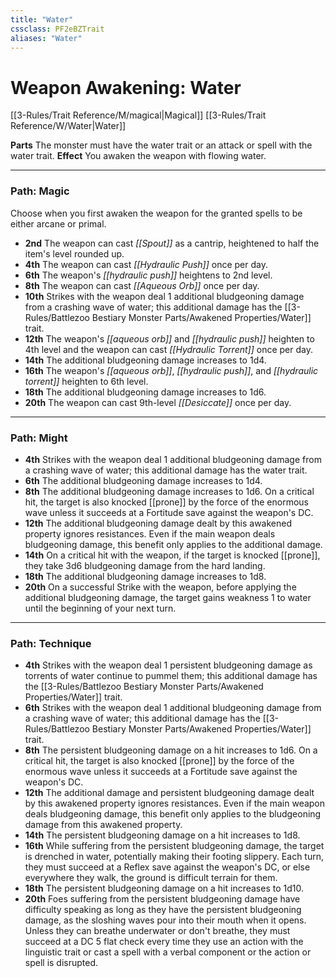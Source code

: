 ```yaml
---
title: "Water"
cssclass: PF2eBZTrait
aliases: "Water"
---
```


# Weapon Awakening: Water
[[3-Rules/Trait Reference/M/magical|Magical]]  [[3-Rules/Trait Reference/W/Water|Water]] 

**Parts** The monster must have the water trait or an attack or spell with the water trait.
**Effect** You awaken the weapon with flowing water.

* * *

### Path: Magic  
Choose when you first awaken the weapon for the granted spells to be either arcane or primal.

*   **2nd** The weapon can cast _[[Spout]]_ as a cantrip, heightened to half the item's level rounded up.
*   **4th** The weapon can cast _[[Hydraulic Push]]_ once per day.
*   **6th** The weapon's _[[hydraulic push]]_ heightens to 2nd level.
*   **8th** The weapon can cast _[[Aqueous Orb]]_ once per day.
*   **10th** Strikes with the weapon deal 1 additional bludgeoning damage from a crashing wave of water; this additional damage has the [[3-Rules/Battlezoo Bestiary Monster Parts/Awakened Properties/Water]] trait.
*   **12th** The weapon's _[[aqueous orb]]_ and _[[hydraulic push]]_ heighten to 4th level and the weapon can cast _[[Hydraulic Torrent]]_ once per day.
*   **14th** The additional bludgeoning damage increases to 1d4.
*   **16th** The weapon's _[[aqueous orb]]_, _[[hydraulic push]]_, and _[[hydraulic torrent]]_ heighten to 6th level.
*   **18th** The additional bludgeoning damage increases to 1d6.
*   **20th** The weapon can cast 9th-level _[[Desiccate]]_ once per day.

* * *

### Path: Might
*   **4th** Strikes with the weapon deal 1 additional bludgeoning damage from a crashing wave of water; this additional damage has the water trait.
*   **6th** The additional bludgeoning damage increases to 1d4.
*   **8th** The additional bludgeoning damage increases to 1d6. On a critical hit, the target is also knocked [[prone]] by the force of the enormous wave unless it succeeds at a Fortitude save against the weapon's DC.
*   **12th** The additional bludgeoning damage dealt by this awakened property ignores resistances. Even if the main weapon deals bludgeoning damage, this benefit only applies to the additional damage.
*   **14th** On a critical hit with the weapon, if the target is knocked [[prone]], they take 3d6 bludgeoning damage from the hard landing.
*   **18th** The additional bludgeoning damage increases to 1d8.
*   **20th** On a successful Strike with the weapon, before applying the additional bludgeoning damage, the target gains weakness 1 to water until the beginning of your next turn.

* * *

### Path: Technique
*   **4th** Strikes with the weapon deal 1 persistent bludgeoning damage as torrents of water continue to pummel them; this additional damage has the [[3-Rules/Battlezoo Bestiary Monster Parts/Awakened Properties/Water]] trait.
*   **6th** Strikes with the weapon deal 1 additional bludgeoning damage from a crashing wave of water; this additional damage has the [[3-Rules/Battlezoo Bestiary Monster Parts/Awakened Properties/Water]] trait.
*   **8th** The persistent bludgeoning damage on a hit increases to 1d6. On a critical hit, the target is also knocked [[prone]] by the force of the enormous wave unless it succeeds at a Fortitude save against the weapon's DC.
*   **12th** The additional damage and persistent bludgeoning damage dealt by this awakened property ignores resistances. Even if the main weapon deals bludgeoning damage, this benefit only applies to the bludgeoning damage from this awakened property.
*   **14th** The persistent bludgeoning damage on a hit increases to 1d8.
*   **16th** While suffering from the persistent bludgeoning damage, the target is drenched in water, potentially making their footing slippery. Each turn, they must succeed at a Reflex save against the weapon's DC, or else everywhere they walk, the ground is difficult terrain for them.
*   **18th** The persistent bludgeoning damage on a hit increases to 1d10.
*   **20th** Foes suffering from the persistent bludgeoning damage have difficulty speaking as long as they have the persistent bludgeoning damage, as the sloshing waves pour into their mouth when it opens. Unless they can breathe underwater or don't breathe, they must succeed at a DC 5 flat check every time they use an action with the linguistic trait or cast a spell with a verbal component or the action or spell is disrupted.